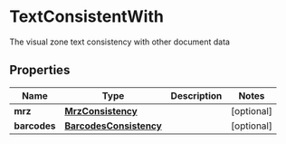 

# TextConsistentWith

The visual zone text consistency with other document data

## Properties

| Name | Type | Description | Notes |
|------------ | ------------- | ------------- | -------------|
|**mrz** | [**MrzConsistency**](MrzConsistency.md) |  |  [optional] |
|**barcodes** | [**BarcodesConsistency**](BarcodesConsistency.md) |  |  [optional] |



